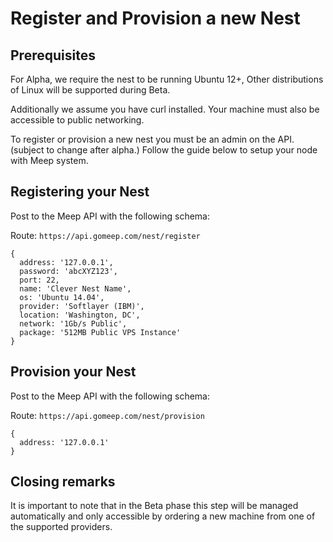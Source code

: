 # Register and Provision a new Nest

## Prerequisites

For Alpha, we require the nest to be running Ubuntu 12+, Other distributions of
Linux will be supported during Beta.

Additionally we assume you have curl installed. Your machine must also be
accessible to public networking.

To register or provision a new nest you must be an admin on the API.
(subject to change after alpha.) Follow the guide below to setup your node with
Meep system.

## Registering your Nest

Post to the Meep API with the following schema:

Route: `https://api.gomeep.com/nest/register`

```
{
  address: '127.0.0.1',
  password: 'abcXYZ123',
  port: 22,
  name: 'Clever Nest Name',
  os: 'Ubuntu 14.04',
  provider: 'Softlayer (IBM)',
  location: 'Washington, DC',
  network: '1Gb/s Public',
  package: '512MB Public VPS Instance'
}
```

## Provision your Nest

Post to the Meep API with the following schema:

Route: `https://api.gomeep.com/nest/provision`

```
{
  address: '127.0.0.1'
}
```

## Closing remarks

It is important to note that in the Beta phase this step will be managed
automatically and only accessible by ordering a new machine from one of the
supported providers.
